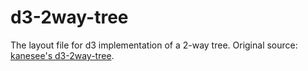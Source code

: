 # d3-2way-tree

The layout file for d3 implementation of a 2-way tree.
Original source: [kanesee's d3-2way-tree](https://github.com/kanesee/d3-2way-tree).
